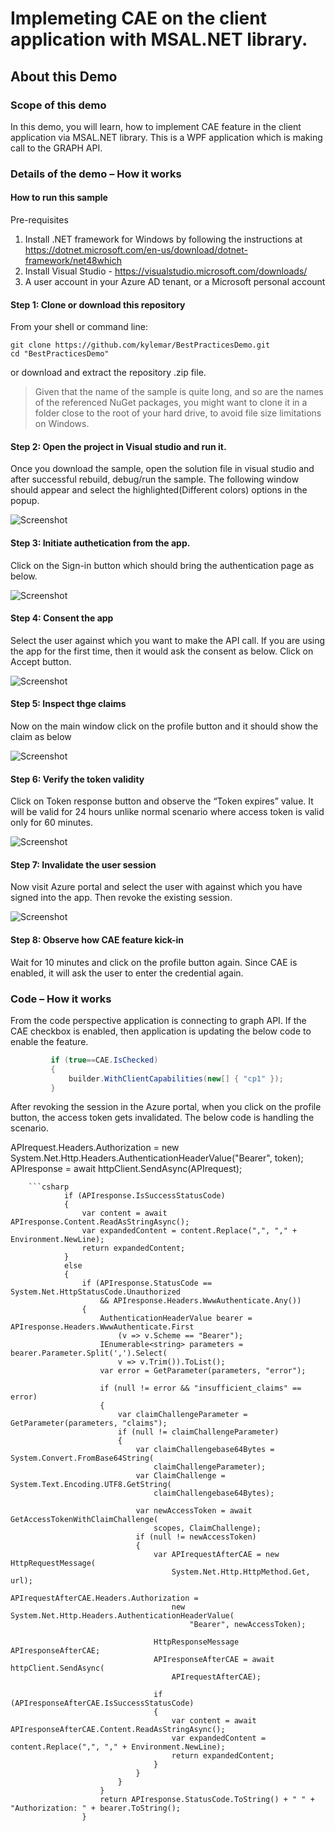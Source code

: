 # Implemeting CAE on the client application with MSAL.NET library. 

## About this Demo

### Scope of this demo

In this demo, you will learn, how to implement CAE feature in the client application via MSAL.NET library. This is a WPF application which is making call to the GRAPH API. 

### Details of the demo – How it works 

#### How to run this sample 

Pre-requisites
1.	Install .NET framework for Windows by following the instructions at https://dotnet.microsoft.com/en-us/download/dotnet-framework/net48which 
2.	Install Visual Studio - https://visualstudio.microsoft.com/downloads/
3.	A user account in your Azure AD tenant, or a Microsoft personal account

#### Step 1: Clone or download this repository

From your shell or command line:

```Shell
git clone https://github.com/kylemar/BestPracticesDemo.git
cd "BestPracticesDemo"

```

or download and extract the repository .zip file.

> Given that the name of the sample is quite long, and so are the names of the referenced NuGet packages, you might want to clone it in a folder close to the root of your hard drive, to avoid file size limitations on Windows.

#### Step 2: Open the project in Visual studio and run it. 

Once you download the sample, open the solution file in visual studio and after successful rebuild, debug/run the sample. The following window should appear and select the highlighted(Different colors) options in the popup.

 ![Screenshot](Images/1.png)
 
 
#### Step 3: Initiate authetication from the app.

Click on the Sign-in button which should bring the authentication page as below.

 ![Screenshot](Images/2.png)
 

#### Step 4: Consent the app

Select the user against which you want to make the API call. If you are using the app for the first time, then it would ask the consent as below. Click on Accept button.

 ![Screenshot](Images/3.png)
 
#### Step 5: Inspect thge claims

Now on the main window click on the profile button and it should show the claim as below

 ![Screenshot](Images/4.png)
 
#### Step 6: Verify the token validity

Click on Token response button and observe the “Token expires” value. It will be valid for 24 hours unlike normal scenario where access token is valid only for 60 minutes. 

 ![Screenshot](Images/5.png)

#### Step 7: Invalidate the user session 

Now visit Azure portal and select the user with against which you have signed into the app. Then revoke the existing session.  

 ![Screenshot](Images/6.png)
 
 #### Step 8: Observe how CAE feature kick-in
 
 Wait for 10 minutes and click on the profile button again. Since CAE is enabled, it will ask the user to enter the credential again. 
 
 ### Code – How it works
 
 From the code perspective application is connecting to graph API. If the CAE checkbox is enabled, then application is updating the below code to enable the feature.
 
   ```csharp
            if (true==CAE.IsChecked)
            {
                builder.WithClientCapabilities(new[] { "cp1" });
            }
  ```

After revoking the session in the Azure portal, when you click on the profile button, the access token gets invalidated. The below code is handling the scenario.

APIrequest.Headers.Authorization = new System.Net.Http.Headers.AuthenticationHeaderValue("Bearer", token);
                APIresponse = await httpClient.SendAsync(APIrequest);
        
        ```csharp
                if (APIresponse.IsSuccessStatusCode)
                {
                    var content = await APIresponse.Content.ReadAsStringAsync();
                    var expandedContent = content.Replace(",", "," + Environment.NewLine);
                    return expandedContent;
                }
                else
                {
                    if (APIresponse.StatusCode == System.Net.HttpStatusCode.Unauthorized
                        && APIresponse.Headers.WwwAuthenticate.Any())
                    {
                        AuthenticationHeaderValue bearer = APIresponse.Headers.WwwAuthenticate.First
                            (v => v.Scheme == "Bearer");
                        IEnumerable<string> parameters = bearer.Parameter.Split(',').Select(
                            v => v.Trim()).ToList();
                        var error = GetParameter(parameters, "error");

                        if (null != error && "insufficient_claims" == error)
                        {
                            var claimChallengeParameter = GetParameter(parameters, "claims");
                            if (null != claimChallengeParameter)
                            {
                                var claimChallengebase64Bytes = System.Convert.FromBase64String(
                                    claimChallengeParameter);
                                var ClaimChallenge = System.Text.Encoding.UTF8.GetString(
                                    claimChallengebase64Bytes);

                                var newAccessToken = await GetAccessTokenWithClaimChallenge(
                                    scopes, ClaimChallenge);
                                if (null != newAccessToken)
                                {
                                    var APIrequestAfterCAE = new HttpRequestMessage(
                                        System.Net.Http.HttpMethod.Get, url);
                                    APIrequestAfterCAE.Headers.Authorization = 
                                        new System.Net.Http.Headers.AuthenticationHeaderValue(
                                            "Bearer", newAccessToken);

                                    HttpResponseMessage APIresponseAfterCAE;
                                    APIresponseAfterCAE = await httpClient.SendAsync(
                                        APIrequestAfterCAE);

                                    if (APIresponseAfterCAE.IsSuccessStatusCode)
                                    {
                                        var content = await APIresponseAfterCAE.Content.ReadAsStringAsync();
                                        var expandedContent = content.Replace(",", "," + Environment.NewLine);
                                        return expandedContent;
                                    }
                                }
                            }
                        }
                        return APIresponse.StatusCode.ToString() + " " + "Authorization: " + bearer.ToString();
                    } 
  ```
  
